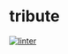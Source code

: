 # tribute
[![linter](https://github.com/Elgingraham/tribute/workflows/linter/badge.svg)](https://github.com/marketplace/actions/super-linter)  
